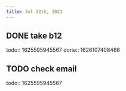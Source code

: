 ```yaml
---
title: Jul 12th, 2021
---
```


## DONE take b12
todo:: 1625595945567
done:: 1626107408466
## TODO check email
todo:: 1625595945567